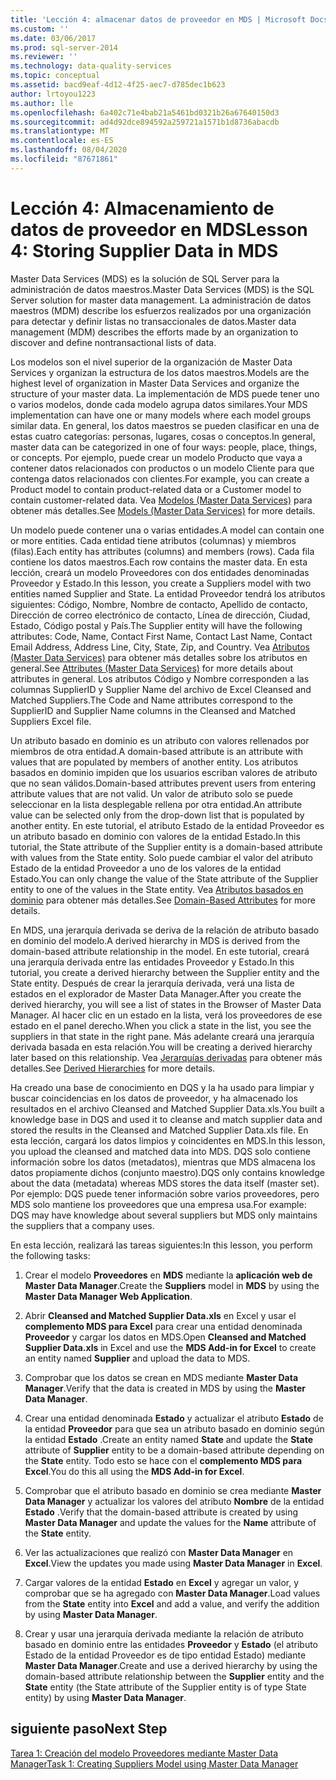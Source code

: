 ```yaml
---
title: 'Lección 4: almacenar datos de proveedor en MDS | Microsoft Docs'
ms.custom: ''
ms.date: 03/06/2017
ms.prod: sql-server-2014
ms.reviewer: ''
ms.technology: data-quality-services
ms.topic: conceptual
ms.assetid: bacd9eaf-4d12-4f25-aec7-d785dec1b623
author: lrtoyou1223
ms.author: lle
ms.openlocfilehash: 6a402c71e4bab21a5461bd0321b26a67640150d3
ms.sourcegitcommit: ad4d92dce894592a259721a1571b1d8736abacdb
ms.translationtype: MT
ms.contentlocale: es-ES
ms.lasthandoff: 08/04/2020
ms.locfileid: "87671861"
---
```

# <a name="lesson-4-storing-supplier-data-in-mds"></a><span data-ttu-id="61049-102">Lección 4: Almacenamiento de datos de proveedor en MDS</span><span class="sxs-lookup"><span data-stu-id="61049-102">Lesson 4: Storing Supplier Data in MDS</span></span>
  <span data-ttu-id="61049-103">Master Data Services (MDS) es la solución de SQL Server para la administración de datos maestros.</span><span class="sxs-lookup"><span data-stu-id="61049-103">Master Data Services (MDS) is the SQL Server solution for master data management.</span></span> <span data-ttu-id="61049-104">La administración de datos maestros (MDM) describe los esfuerzos realizados por una organización para detectar y definir listas no transaccionales de datos.</span><span class="sxs-lookup"><span data-stu-id="61049-104">Master data management (MDM) describes the efforts made by an organization to discover and define nontransactional lists of data.</span></span>  
  
 <span data-ttu-id="61049-105">Los modelos son el nivel superior de la organización de Master Data Services y organizan la estructura de los datos maestros.</span><span class="sxs-lookup"><span data-stu-id="61049-105">Models are the highest level of organization in Master Data Services and organize the structure of your master data.</span></span> <span data-ttu-id="61049-106">La implementación de MDS puede tener uno o varios modelos, donde cada modelo agrupa datos similares.</span><span class="sxs-lookup"><span data-stu-id="61049-106">Your MDS implementation can have one or many models where each model groups similar data.</span></span> <span data-ttu-id="61049-107">En general, los datos maestros se pueden clasificar en una de estas cuatro categorías: personas, lugares, cosas o conceptos.</span><span class="sxs-lookup"><span data-stu-id="61049-107">In general, master data can be categorized in one of four ways: people, place, things, or concepts.</span></span> <span data-ttu-id="61049-108">Por ejemplo, puede crear un modelo Producto que vaya a contener datos relacionados con productos o un modelo Cliente para que contenga datos relacionados con clientes.</span><span class="sxs-lookup"><span data-stu-id="61049-108">For example, you can create a Product model to contain product-related data or a Customer model to contain customer-related data.</span></span> <span data-ttu-id="61049-109">Vea [Modelos (Master Data Services)](https://msdn.microsoft.com/library/ee633746.aspx) para obtener más detalles.</span><span class="sxs-lookup"><span data-stu-id="61049-109">See [Models (Master Data Services)](https://msdn.microsoft.com/library/ee633746.aspx) for more details.</span></span>  
  
 <span data-ttu-id="61049-110">Un modelo puede contener una o varias entidades.</span><span class="sxs-lookup"><span data-stu-id="61049-110">A model can contain one or more entities.</span></span> <span data-ttu-id="61049-111">Cada entidad tiene atributos (columnas) y miembros (filas).</span><span class="sxs-lookup"><span data-stu-id="61049-111">Each entity has attributes (columns) and members (rows).</span></span> <span data-ttu-id="61049-112">Cada fila contiene los datos maestros.</span><span class="sxs-lookup"><span data-stu-id="61049-112">Each row contains the master data.</span></span> <span data-ttu-id="61049-113">En esta lección, creará un modelo Proveedores con dos entidades denominadas Proveedor y Estado.</span><span class="sxs-lookup"><span data-stu-id="61049-113">In this lesson, you create a Suppliers model with two entities named Supplier and State.</span></span> <span data-ttu-id="61049-114">La entidad Proveedor tendrá los atributos siguientes: Código, Nombre, Nombre de contacto, Apellido de contacto, Dirección de correo electrónico de contacto, Línea de dirección, Ciudad, Estado, Código postal y País.</span><span class="sxs-lookup"><span data-stu-id="61049-114">The Supplier entity will have the following attributes: Code, Name, Contact First Name, Contact Last Name, Contact Email Address, Address Line, City, State, Zip, and Country.</span></span> <span data-ttu-id="61049-115">Vea [Atributos (Master Data Services)](https://msdn.microsoft.com/library/ee633745.aspx) para obtener más detalles sobre los atributos en general.</span><span class="sxs-lookup"><span data-stu-id="61049-115">See [Attributes (Master Data Services)](https://msdn.microsoft.com/library/ee633745.aspx) for more details about attributes in general.</span></span> <span data-ttu-id="61049-116">Los atributos Código y Nombre corresponden a las columnas SupplierID y Supplier Name del archivo de Excel Cleansed and Matched Suppliers.</span><span class="sxs-lookup"><span data-stu-id="61049-116">The Code and Name attributes correspond to the SupplierID and Supplier Name columns in the Cleansed and Matched Suppliers Excel file.</span></span>  
  
 <span data-ttu-id="61049-117">Un atributo basado en dominio es un atributo con valores rellenados por miembros de otra entidad.</span><span class="sxs-lookup"><span data-stu-id="61049-117">A domain-based attribute is an attribute with values that are populated by members of another entity.</span></span> <span data-ttu-id="61049-118">Los atributos basados en dominio impiden que los usuarios escriban valores de atributo que no sean válidos.</span><span class="sxs-lookup"><span data-stu-id="61049-118">Domain-based attributes prevent users from entering attribute values that are not valid.</span></span> <span data-ttu-id="61049-119">Un valor de atributo solo se puede seleccionar en la lista desplegable rellena por otra entidad.</span><span class="sxs-lookup"><span data-stu-id="61049-119">An attribute value can be selected only from the drop-down list that is populated by another entity.</span></span> <span data-ttu-id="61049-120">En este tutorial, el atributo Estado de la entidad Proveedor es un atributo basado en dominio con valores de la entidad Estado.</span><span class="sxs-lookup"><span data-stu-id="61049-120">In this tutorial, the State attribute of the Supplier entity is a domain-based attribute with values from the State entity.</span></span> <span data-ttu-id="61049-121">Solo puede cambiar el valor del atributo Estado de la entidad Proveedor a uno de los valores de la entidad Estado.</span><span class="sxs-lookup"><span data-stu-id="61049-121">You can only change the value of the State attribute of the Supplier entity to one of the values in the State entity.</span></span> <span data-ttu-id="61049-122">Vea [Atributos basados en dominio](../master-data-services/domain-based-attributes-master-data-services.md) para obtener más detalles.</span><span class="sxs-lookup"><span data-stu-id="61049-122">See [Domain-Based Attributes](../master-data-services/domain-based-attributes-master-data-services.md) for more details.</span></span>  
  
 <span data-ttu-id="61049-123">En MDS, una jerarquía derivada se deriva de la relación de atributo basado en dominio del modelo.</span><span class="sxs-lookup"><span data-stu-id="61049-123">A derived hierarchy in MDS is derived from the domain-based attribute relationship in the model.</span></span> <span data-ttu-id="61049-124">En este tutorial, creará una jerarquía derivada entre las entidades Proveedor y Estado.</span><span class="sxs-lookup"><span data-stu-id="61049-124">In this tutorial, you create a derived hierarchy between the Supplier entity and the State entity.</span></span> <span data-ttu-id="61049-125">Después de crear la jerarquía derivada, verá una lista de estados en el explorador de Master Data Manager.</span><span class="sxs-lookup"><span data-stu-id="61049-125">After you create the derived hierarchy, you will see a list of states in the Browser of Master Data Manager.</span></span> <span data-ttu-id="61049-126">Al hacer clic en un estado en la lista, verá los proveedores de ese estado en el panel derecho.</span><span class="sxs-lookup"><span data-stu-id="61049-126">When you click a state in the list, you see the suppliers in that state in the right pane.</span></span> <span data-ttu-id="61049-127">Más adelante creará una jerarquía derivada basada en esta relación.</span><span class="sxs-lookup"><span data-stu-id="61049-127">You will be creating a derived hierarchy later based on this relationship.</span></span> <span data-ttu-id="61049-128">Vea [Jerarquías derivadas](../master-data-services/derived-hierarchies-master-data-services.md) para obtener más detalles.</span><span class="sxs-lookup"><span data-stu-id="61049-128">See [Derived Hierarchies](../master-data-services/derived-hierarchies-master-data-services.md) for more details.</span></span>  
  
 <span data-ttu-id="61049-129">Ha creado una base de conocimiento en DQS y la ha usado para limpiar y buscar coincidencias en los datos de proveedor, y ha almacenado los resultados en el archivo Cleansed and Matched Supplier Data.xls.</span><span class="sxs-lookup"><span data-stu-id="61049-129">You built a knowledge base in DQS and used it to cleanse and match supplier data and stored the results in the Cleansed and Matched Supplier Data.xls file.</span></span> <span data-ttu-id="61049-130">En esta lección, cargará los datos limpios y coincidentes en MDS.</span><span class="sxs-lookup"><span data-stu-id="61049-130">In this lesson, you upload the cleansed and matched data into MDS.</span></span> <span data-ttu-id="61049-131">DQS solo contiene información sobre los datos (metadatos), mientras que MDS almacena los datos propiamente dichos (conjunto maestro).</span><span class="sxs-lookup"><span data-stu-id="61049-131">DQS only contains knowledge about the data (metadata) whereas MDS stores the data itself (master set).</span></span> <span data-ttu-id="61049-132">Por ejemplo: DQS puede tener información sobre varios proveedores, pero MDS solo mantiene los proveedores que una empresa usa.</span><span class="sxs-lookup"><span data-stu-id="61049-132">For example: DQS may have knowledge about several suppliers but MDS only maintains the suppliers that a company uses.</span></span>  
  
 <span data-ttu-id="61049-133">En esta lección, realizará las tareas siguientes:</span><span class="sxs-lookup"><span data-stu-id="61049-133">In this lesson, you perform the following tasks:</span></span>  
  
1.  <span data-ttu-id="61049-134">Crear el modelo **Proveedores** en **MDS** mediante la **aplicación web de Master Data Manager**.</span><span class="sxs-lookup"><span data-stu-id="61049-134">Create the **Suppliers** model in **MDS** by using the **Master Data Manager Web Application**.</span></span>  
  
2.  <span data-ttu-id="61049-135">Abrir **Cleansed and Matched Supplier Data.xls** en Excel y usar el **complemento MDS para Excel** para crear una entidad denominada **Proveedor** y cargar los datos en MDS.</span><span class="sxs-lookup"><span data-stu-id="61049-135">Open **Cleansed and Matched Supplier Data.xls** in Excel and use the **MDS Add-in for Excel** to create an entity named **Supplier** and upload the data to MDS.</span></span>  
  
3.  <span data-ttu-id="61049-136">Comprobar que los datos se crean en MDS mediante **Master Data Manager**.</span><span class="sxs-lookup"><span data-stu-id="61049-136">Verify that the data is created in MDS by using the **Master Data Manager**.</span></span>  
  
4.  <span data-ttu-id="61049-137">Crear una entidad denominada **Estado** y actualizar el atributo **Estado** de la entidad **Proveedor** para que sea un atributo basado en dominio según la entidad **Estado** .</span><span class="sxs-lookup"><span data-stu-id="61049-137">Create an entity named **State** and update the **State** attribute of **Supplier** entity to be a domain-based attribute depending on the **State** entity.</span></span> <span data-ttu-id="61049-138">Todo esto se hace con el **complemento MDS para Excel**.</span><span class="sxs-lookup"><span data-stu-id="61049-138">You do this all using the **MDS Add-in for Excel**.</span></span>  
  
5.  <span data-ttu-id="61049-139">Comprobar que el atributo basado en dominio se crea mediante **Master Data Manager** y actualizar los valores del atributo **Nombre** de la entidad **Estado** .</span><span class="sxs-lookup"><span data-stu-id="61049-139">Verify that the domain-based attribute is created by using **Master Data Manager** and update the values for the **Name** attribute of the **State** entity.</span></span>  
  
6.  <span data-ttu-id="61049-140">Ver las actualizaciones que realizó con **Master Data Manager** en **Excel**.</span><span class="sxs-lookup"><span data-stu-id="61049-140">View the updates you made using **Master Data Manager** in **Excel**.</span></span>  
  
7.  <span data-ttu-id="61049-141">Cargar valores de la entidad **Estado** en **Excel** y agregar un valor, y comprobar que se ha agregado con **Master Data Manager**.</span><span class="sxs-lookup"><span data-stu-id="61049-141">Load values from the **State** entity into **Excel** and add a value, and verify the addition by using **Master Data Manager**.</span></span>  
  
8.  <span data-ttu-id="61049-142">Crear y usar una jerarquía derivada mediante la relación de atributo basado en dominio entre las entidades **Proveedor** y **Estado** (el atributo Estado de la entidad Proveedor es de tipo entidad Estado) mediante **Master Data Manager**.</span><span class="sxs-lookup"><span data-stu-id="61049-142">Create and use a derived hierarchy by using the domain-based attribute relationship between the **Supplier** entity and the **State** entity (the State attribute of the Supplier entity is of type State entity) by using **Master Data Manager**.</span></span>  
  
## <a name="next-step"></a><span data-ttu-id="61049-143">siguiente paso</span><span class="sxs-lookup"><span data-stu-id="61049-143">Next Step</span></span>  
 [<span data-ttu-id="61049-144">Tarea 1: Creación del modelo Proveedores mediante Master Data Manager</span><span class="sxs-lookup"><span data-stu-id="61049-144">Task 1: Creating Suppliers Model using Master Data Manager</span></span>](../../2014/tutorials/task-1-creating-suppliers-model-using-master-data-manager.md)  
  
  
